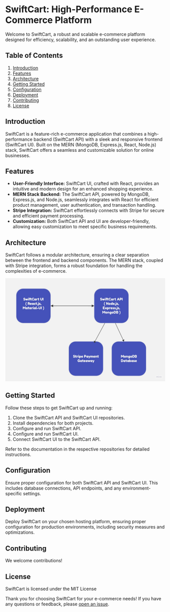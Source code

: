 # SwiftCart: High-Performance E-Commerce Platform

Welcome to SwiftCart, a robust and scalable e-commerce platform designed for efficiency, scalability, and an outstanding user experience.

## Table of Contents

1. [Introduction](#introduction)
2. [Features](#features)
3. [Architecture](#architecture)
4. [Getting Started](#getting-started)
5. [Configuration](#configuration)
6. [Deployment](#deployment)
7. [Contributing](#contributing)
8. [License](#license)

## Introduction

SwiftCart is a feature-rich e-commerce application that combines a high-performance backend (SwiftCart API) with a sleek and responsive frontend (SwiftCart UI). Built on the MERN (MongoDB, Express.js, React, Node.js) stack, SwiftCart offers a seamless and customizable solution for online businesses.

## Features

- **User-Friendly Interface:** SwiftCart UI, crafted with React, provides an intuitive and modern design for an enhanced shopping experience.
- **MERN Stack Backend:** The SwiftCart API, powered by MongoDB, Express.js, and Node.js, seamlessly integrates with React for efficient product management, user authentication, and transaction handling.
- **Stripe Integration:** SwiftCart effortlessly connects with Stripe for secure and efficient payment processing.
- **Customization:** Both SwiftCart API and UI are developer-friendly, allowing easy customization to meet specific business requirements.

## Architecture

SwiftCart follows a modular architecture, ensuring a clear separation between the frontend and backend components. The MERN stack, coupled with Stripe integration, forms a robust foundation for handling the complexities of e-commerce.

![Technical diagram](image.jpg)


## Getting Started

Follow these steps to get SwiftCart up and running:

1. Clone the SwiftCart API and SwiftCart UI repositories.
2. Install dependencies for both projects.
3. Configure and run SwiftCart API.
4. Configure and run SwiftCart UI.
5. Connect SwiftCart UI to the SwiftCart API.

Refer to the documentation in the respective repositories for detailed instructions.

## Configuration

Ensure proper configuration for both SwiftCart API and SwiftCart UI. This includes database connections, API endpoints, and any environment-specific settings.

## Deployment

Deploy SwiftCart on your chosen hosting platform, ensuring proper configuration for production environments, including security measures and optimizations.

## Contributing

We welcome contributions!

## License

SwiftCart is licensed under the MIT License 

Thank you for choosing SwiftCart for your e-commerce needs! If you have any questions or feedback, please [open an issue](https://github.com/MahmoudAbdelsamie/swiftcart/issues).
